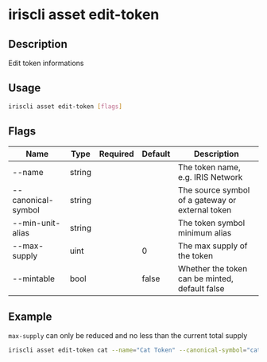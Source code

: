# iriscli asset edit-token

## Description

Edit token informations

## Usage

```bash
iriscli asset edit-token [flags]
```

## Flags

| Name                   | Type   | Required | Default | Description                                        |
| ---------------------- | -----  | -------- | ------- | -------------------------------------------------- |
| --name                 | string |          |         | The token name, e.g. IRIS Network                  |
| --canonical-symbol     | string |          |         | The source symbol of a gateway or external token   |
| --min-unit-alias       | string |          |         | The token symbol minimum alias                     |
| --max-supply           | uint   |          | 0       | The max supply of the token                        |
| --mintable             | bool   |          | false   | Whether the token can be minted, default false     |

## Example

`max-supply` can only be reduced and no less than the current total supply

```bash
iriscli asset edit-token cat --name="Cat Token" --canonical-symbol="cat" --min-unit-alias=kitty --max-supply=100000000000 --mintable=true --from=<key-name> --chain-id=irishub --fee=0.4iris --commit
```
